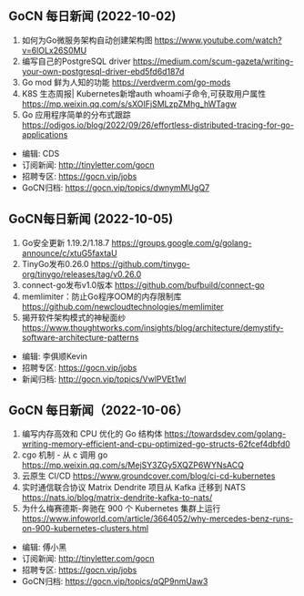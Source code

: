 ## GoCN 每日新闻 (2022-10-02)

1. 如何为Go微服务架构自动创建架构图 https://www.youtube.com/watch?v=6lOLx26S0MU 
2. 编写自己的PostgreSQL driver https://medium.com/scum-gazeta/writing-your-own-postgresql-driver-ebd5fd6d187d 
3. Go mod 鲜为人知的功能 https://verdverm.com/go-mods 
4. K8S 生态周报| Kubernetes新增auth whoami子命令,可获取用户属性 https://mp.weixin.qq.com/s/sXOIFjSMLzpZMhg_hWTagw 
5. Go 应用程序简单的分布式跟踪 https://odigos.io/blog/2022/09/26/effortless-distributed-tracing-for-go-applications 

- 编辑: CDS
- 订阅新闻: http://tinyletter.com/gocn
- 招聘专区: https://gocn.vip/jobs
- GoCN归档: https://gocn.vip/topics/dwnymMUgQ7

## GoCN每日新闻 (2022-10-05)

1. Go安全更新 1.19.2/1.18.7 https://groups.google.com/g/golang-announce/c/xtuG5faxtaU
2. TinyGo发布0.26.0 https://github.com/tinygo-org/tinygo/releases/tag/v0.26.0
3. connect-go发布v1.0版本 https://github.com/bufbuild/connect-go
4. memlimiter：防止Go程序OOM的内存限制库 https://github.com/newcloudtechnologies/memlimiter
5. 揭开软件架构模式的神秘面纱 https://www.thoughtworks.com/insights/blog/architecture/demystify-software-architecture-patterns

* 编辑: 李俱顺Kevin
* 招聘专区: https://gocn.vip/jobs
* 新闻归档: http://gocn.vip/topics/VwlPVEt1wl


## GoCN 每日新闻（2022-10-06）

1. 编写内存高效和 CPU 优化的 Go 结构体 https://towardsdev.com/golang-writing-memory-efficient-and-cpu-optimized-go-structs-62fcef4dbfd0
2. cgo 机制 - 从 c 调用 go https://mp.weixin.qq.com/s/MejSY3ZGy5XQZP6WYNsACQ
3. 云原生 CI/CD https://www.groundcover.com/blog/ci-cd-kubernetes
4. 实时通信联合协议 Matrix Dendrite 项目从 Kafka 迁移到 NATS https://nats.io/blog/matrix-dendrite-kafka-to-nats/
5. 为什么梅赛德斯-奔驰在 900 个 Kubernetes 集群上运行 https://www.infoworld.com/article/3664052/why-mercedes-benz-runs-on-900-kubernetes-clusters.html

* 编辑: 傅小黑
* 订阅新闻: http://tinyletter.com/gocn
* 招聘专区: https://gocn.vip/jobs
* GoCN归档: https://gocn.vip/topics/qQP9nmUaw3
